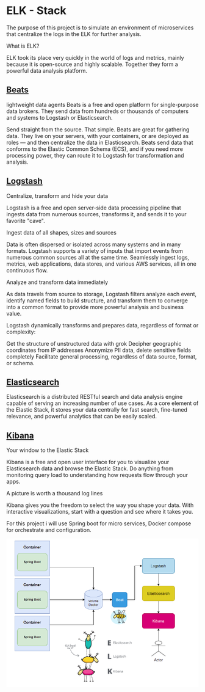 # ELK - Stack

The purpose of this project is to simulate an environment of microservices that centralize the logs in the ELK for further analysis.

What is ELK?

ELK took its place very quickly in the world of logs and metrics, mainly because it is open-source and highly scalable. Together they form a powerful data analysis platform.

## [Beats](https://www.elastic.co/pt/beats/)

lightweight data agents
Beats is a free and open platform for single-purpose data brokers. They send data from hundreds or thousands of computers and systems to Logstash or Elasticsearch.

Send straight from the source. That simple.
Beats are great for gathering data. They live on your servers, with your containers, or are deployed as roles — and then centralize the data in Elasticsearch. Beats send data that conforms to the Elastic Common Schema (ECS), and if you need more processing power, they can route it to Logstash for transformation and analysis.

## [Logstash](https://www.elastic.co/pt/logstash/)

Centralize, transform and hide your data

Logstash is a free and open server-side data processing pipeline that ingests data from numerous sources, transforms it, and sends it to your favorite "cave".

Ingest data of all shapes, sizes and sources

Data is often dispersed or isolated across many systems and in many formats. Logstash supports a variety of inputs that import events from numerous common sources all at the same time. Seamlessly ingest logs, metrics, web applications, data stores, and various AWS services, all in one continuous flow.

Analyze and transform data immediately

As data travels from source to storage, Logstash filters analyze each event, identify named fields to build structure, and transform them to converge into a common format to provide more powerful analysis and business value.

Logstash dynamically transforms and prepares data, regardless of format or complexity:

Get the structure of unstructured data with grok
Decipher geographic coordinates from IP addresses
Anonymize PII data, delete sensitive fields completely
Facilitate general processing, regardless of data source, format, or schema.

## [Elasticsearch](https://www.elastic.co/pt/elasticsearch/)

Elasticsearch is a distributed RESTful search and data analysis engine capable of serving an increasing number of use cases. As a core element of the Elastic Stack, it stores your data centrally for fast search, fine-tuned relevance, and powerful analytics that can be easily scaled.

## [Kibana](https://www.elastic.co/pt/kibana/)

Your window to the Elastic Stack

Kibana is a free and open user interface for you to visualize your Elasticsearch data and browse the Elastic Stack. Do anything from monitoring query load to understanding how requests flow through your apps.

A picture is worth a thousand log lines

Kibana gives you the freedom to select the way you shape your data. With interactive visualizations, start with a question and see where it takes you.

For this project i will use Spring boot for micro services, Docker compose for orchestrate and configuration.

![Arch](images/arch.png)
